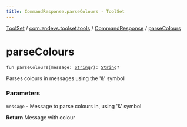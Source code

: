 ```yaml
---
title: CommandResponse.parseColours - ToolSet
---
```


[ToolSet](../../index.html) / [com.zndevs.toolset.tools](../index.html) / [CommandResponse](index.html) / [parseColours](./parse-colours.html)

# parseColours

`fun parseColours(message: `[`String`](https://kotlinlang.org/api/latest/jvm/stdlib/kotlin/-string/index.html)`?): `[`String`](https://kotlinlang.org/api/latest/jvm/stdlib/kotlin/-string/index.html)`?`

Parses colours in messages using the '&amp;' symbol

### Parameters

`message` - Message to parse colours in, using '&amp;' symbol

**Return**
Message with colour

